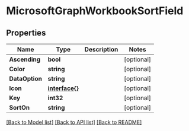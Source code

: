 # MicrosoftGraphWorkbookSortField

## Properties

Name | Type | Description | Notes
------------ | ------------- | ------------- | -------------
**Ascending** | **bool** |  | [optional] 
**Color** | **string** |  | [optional] 
**DataOption** | **string** |  | [optional] 
**Icon** | [**interface{}**](.md) |  | [optional] 
**Key** | **int32** |  | [optional] 
**SortOn** | **string** |  | [optional] 

[[Back to Model list]](../README.md#documentation-for-models) [[Back to API list]](../README.md#documentation-for-api-endpoints) [[Back to README]](../README.md)


